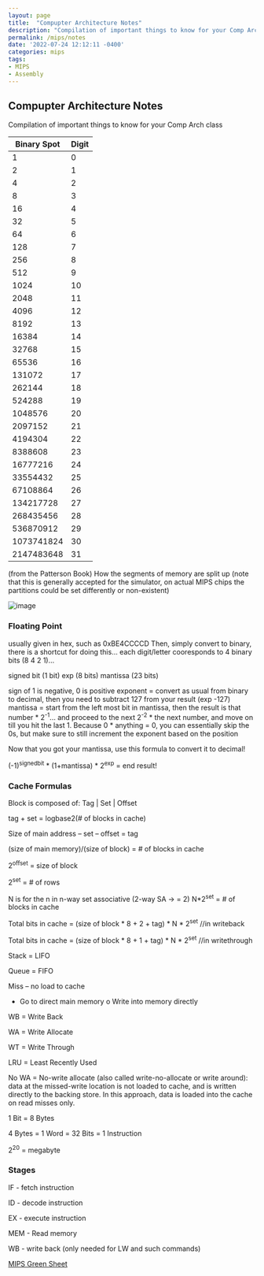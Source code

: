 ```yaml
---
layout: page
title:  "Compupter Architecture Notes"
description: "Compilation of important things to know for your Comp Arch class"
permalink: /mips/notes
date: '2022-07-24 12:12:11 -0400'
categories: mips
tags:
- MIPS
- Assembly
---
```


## Compupter Architecture Notes 

Compilation of important things to know for your Comp Arch class

| Binary Spot | Digit |
| ----------- | ----- |
| 1           | 0     |
| 2           | 1     |
| 4           | 2     |
| 8           | 3     |
| 16          | 4     |
| 32          | 5     |
| 64          | 6     |
| 128         | 7     |
| 256         | 8     |
| 512         | 9     |
| 1024        | 10    |
| 2048        | 11    |
| 4096        | 12    |
| 8192        | 13    |
| 16384       | 14    |
| 32768       | 15    |
| 65536       | 16    |
| 131072      | 17    |
| 262144      | 18    |
| 524288      | 19    |
| 1048576     | 20    |
| 2097152     | 21    |
| 4194304     | 22    |
| 8388608     | 23    |
| 16777216    | 24    |
| 33554432    | 25    |
| 67108864    | 26    |
| 134217728   | 27    |
| 268435456   | 28    |
| 536870912   | 29    |
| 1073741824  | 30    |
| 2147483648  | 31    |

(from the Patterson Book)
How the segments of memory are split up (note that this is generally accepted for the simulator, on actual MIPS chips the partitions could be set differently or non-existent)

![image](https://user-images.githubusercontent.com/5733247/177302019-1638ea3f-1aa1-44d1-9ccd-1059d0910e59.png)

### Floating Point

usually given in hex, such as 0xBE4CCCCD 
Then, simply convert to binary, there is a shortcut for doing this... each digit/letter cooresponds to 4 binary bits (8 4 2 1)... 

signed bit (1 bit)
exp (8 bits)
mantissa (23 bits)

sign of 1 is negative, 0 is positive 
exponent = convert as usual from binary to decimal, then you need to subtract 127 from your result (exp -127)
mantissa = start from the left most bit in mantissa, then the result is that number * 2<sup>-1</sup>... and proceed to the next 2<sup>-2</sup> * the next number, and move on till you hit the last 1. Because 0 * anything = 0, you can essentially skip the 0s, but make sure to still increment the exponent based on the position

Now that you got your mantissa, use this formula to convert it to decimal!

(-1)<sup>signedbit</sup> * (1+mantissa) * 2<sup>exp</sup> = end result!


### Cache Formulas 

Block is composed of: Tag | Set | Offset 

tag + set = logbase2(# of blocks in cache)

Size of main address – set – offset = tag

(size of main memory)/(size of block) = # of blocks in cache

2<sup>offset</sup> = size of block 

2<sup>set</sup> = # of rows 

N is for the n in n-way set associative (2-way SA -> = 2)
N*2<sup>set</sup> = # of blocks in cache

Total bits in cache = (size of block * 8 + 2 + tag) * N * 2<sup>set</sup> //in writeback

Total bits in cache = (size of block * 8 + 1 + tag) * N * 2<sup>set</sup> //in writethrough

Stack = LIFO

Queue = FIFO

Miss – no load to cache
-	Go to direct main memory 
o	Write into memory directly 


WB = Write Back

WA = Write Allocate

WT = Write Through

LRU = Least Recently Used

No WA = 	No-write allocate (also called write-no-allocate or write around): data at the missed-write location is not loaded to cache, and is written directly to the backing store. In this approach, data is loaded into the cache on read misses only.

1 Bit = 8 Bytes

4 Bytes = 1 Word = 32 Bits = 1 Instruction

2<sup>20</sup> = megabyte

### Stages

IF - fetch instruction

ID - decode instruction

EX - execute instruction 

MEM - Read memory

WB - write back (only needed for LW and such commands)


[MIPS Green Sheet](https://github.com/avipars/CS-Resources/files/9105425/MIPS_Green_Sheet.pdf)